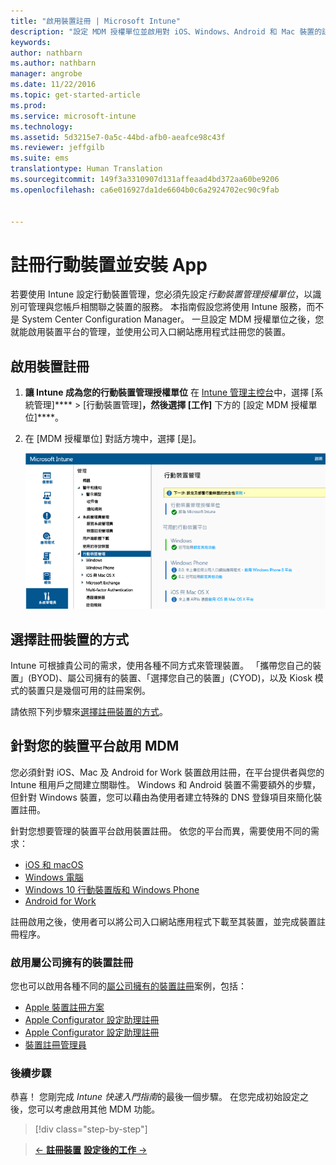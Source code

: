 ```yaml
---
title: "啟用裝置註冊 | Microsoft Intune"
description: "設定 MDM 授權單位並啟用對 iOS、Windows、Android 和 Mac 裝置的註冊。"
keywords: 
author: nathbarn
ms.author: nathbarn
manager: angrobe
ms.date: 11/22/2016
ms.topic: get-started-article
ms.prod: 
ms.service: microsoft-intune
ms.technology: 
ms.assetid: 5d3215e7-0a5c-44bd-afb0-aeafce98c43f
ms.reviewer: jeffgilb
ms.suite: ems
translationtype: Human Translation
ms.sourcegitcommit: 149f3a3310907d131affeaad4bd372aa60be9206
ms.openlocfilehash: ca6e016927da1de6604b0c6a2924702ec90c9fab


---
```


# <a name="enroll-mobile-devices-and-install-an-app"></a>註冊行動裝置並安裝 App
若要使用 Intune 設定行動裝置管理，您必須先設定*行動裝置管理授權單位*，以識別可管理與您帳戶相關聯之裝置的服務。 本指南假設您將使用 Intune 服務，而不是 System Center Configuration Manager。 一旦設定 MDM 授權單位之後，您就能啟用裝置平台的管理，並使用公司入口網站應用程式註冊您的裝置。

## <a name="enable-device-enrollment"></a>啟用裝置註冊

1. **讓 Intune 成為您的行動裝置管理授權單位**
    在 [Intune 管理主控台](https://manage.microsoft.com/)中，選擇 [系統管理]**** > [行動裝置管理]****，然後選擇 [工作]**** 下方的 [設定 MDM 授權單位]****。  

2. 在 [MDM 授權單位] 對話方塊中，選擇 [是]。

    ![管理主控台。 將 mdm 設為 Intune](./media/mdmAuthority.png)

## <a name="choose-how-to-enroll-devices"></a>選擇註冊裝置的方式

Intune 可根據貴公司的需求，使用各種不同方式來管理裝置。 「攜帶您自己的裝置」(BYOD)、屬公司擁有的裝置、「選擇您自己的裝置」(CYOD)，以及 Kiosk 模式的裝置只是幾個可用的註冊案例。

請依照下列步驟來[選擇註冊裝置的方式](choose-how-to-enroll-devices1.md)。

## <a name="enable-mdm-for-your-device-platform"></a>針對您的裝置平台啟用 MDM
您必須針對 iOS、Mac 及 Android for Work 裝置啟用註冊，在平台提供者與您的 Intune 租用戶之間建立關聯性。 Windows 和 Android 裝置不需要額外的步驟，但針對 Windows 裝置，您可以藉由為使用者建立特殊的 DNS 登錄項目來簡化裝置註冊。

針對您想要管理的裝置平台啟用裝置註冊。 依您的平台而異，需要使用不同的需求：

-  [iOS 和 macOS](/intune/deploy-use/set-up-ios-and-mac-management-with-microsoft-intune.md)
-  [Windows 電腦](https://docs.microsoft.com/intune/deploy-use/set-up-windows-device-management-with-microsoft-intune)
-  [Windows 10 行動裝置版和 Windows Phone](https://docs.microsoft.com/intune/deploy-use/set-up-windows-phone-management-with-microsoft-intune)
- [Android for Work](https://docs.microsoft.com/intune/deploy-use/set-up-android-for-work)

註冊啟用之後，使用者可以將公司入口網站應用程式下載至其裝置，並完成裝置註冊程序。

### <a name="enable-company-owned-device-enrollment"></a>啟用屬公司擁有的裝置註冊
您也可以啟用各種不同的[屬公司擁有的裝置註冊](https://docs.microsoft.com/intune/deploy-use/manage-corporate-owned-devices)案例，包括：
- [Apple 裝置註冊方案](https://docs.microsoft.com/intune/deploy-use/ios-device-enrollment-program-in-microsoft-intune)
- [Apple Configurator 設定助理註冊](https://docs.microsoft.com/intune/deploy-use/ios-setup-assistant-enrollment-in-microsoft-intune)
- [Apple Configurator 設定助理註冊](https://docs.microsoft.com/intune/deploy-use/ios-direct-enrollment-in-microsoft-intune)
- [裝置註冊管理員](https://docs.microsoft.com/intune/deploy-use/enroll-corporate-owned-devices-with-the-device-enrollment-manager-in-microsoft-intune)

### <a name="next-steps"></a>後續步驟
恭喜！ 您剛完成 *Intune 快速入門指南*的最後一個步驟。 在您完成初始設定之後，您可以考慮啟用其他 MDM 功能。

>[!div class="step-by-step"]

>[&larr; **註冊裝置**](.\start-with-a-paid-subscription-to-microsoft-intune-step-8.md)     [**設定後的工作** &rarr;](.\post-configuration-tasks.md)  



<!--HONumber=Nov16_HO4-->


